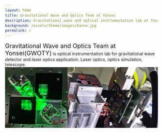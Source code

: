 ```yaml
---
layout: home
title: Gravitational Wave and Optics Team at Yonsei
description: Gravitational wave and optical instrumentation lab at Yonsei University
background: /assets/theme/images/banne.jpg
permalink: /
---
```


<span style="font-size:20px">Gravitational Wave and Optics Team at Yonsei(GWOTY)</span> is optical instrumentation lab for gravitational wave detector and laser optics application.  Laser optics, optics simulation, telescope.
<img src="images/rep.png">

